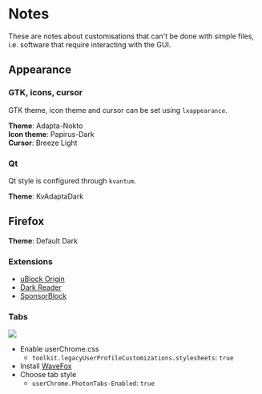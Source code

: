 # Notes

These are notes about customisations that can't be done with simple files, i.e.
software that require interacting with the GUI.

## Appearance

### GTK, icons, cursor

GTK theme, icon theme and cursor can be set using `lxappearance`.

**Theme**: Adapta-Nokto  
**Icon theme**: Papirus-Dark  
**Cursor**: Breeze Light

### Qt

Qt style is configured through `kvantum`.

**Theme**: KvAdaptaDark

## Firefox

**Theme**: Default Dark

### Extensions

- [uBlock Origin](https://addons.mozilla.org/en-US/firefox/addon/ublock-origin/)
- [Dark Reader](https://addons.mozilla.org/en-US/firefox/addon/darkreader/)
- [SponsorBlock](https://addons.mozilla.org/en-US/firefox/addon/sponsorblock/)

### Tabs

![](https://user-images.githubusercontent.com/85301851/180248812-8aecba52-77bd-4ee5-9e04-e6f07276dfa4.PNG)

- Enable userChrome.css
  - `toolkit.legacyUserProfileCustomizations.stylesheets`: `true`
- Install [WaveFox](https://github.com/QNetITQ/WaveFox)
- Choose tab style
  - `userChrome.PhotonTabs-Enabled`: `true`
